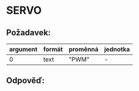 # SERVO

## Požadavek:

| argument | formát    | proměnná  | jednotka    |
|----------|-----------|-----------|-------------|
| 0        | text      | "PWM"     | -           |

## Odpověď: